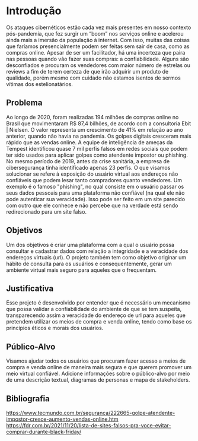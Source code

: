 # Introdução

Os ataques cibernéticos estão cada vez mais presentes em nosso contexto pós-pandemia, que fez surgir um “boom” nos serviços online e acelerou ainda mais a imersão da população à internet. Com isso, muitas das coisas que faríamos presencialmente podem ser feitas sem sair de casa, como as compras online. Apesar de ser um facilitador, há uma incerteza que paira nas pessoas quando vão fazer suas compras: a confiabilidade. Alguns são desconfiados e procuram os vendedores com maior número de estrelas ou reviews a fim de terem certeza de que irão adquirir um produto de qualidade, porém mesmo com cuidado não estamos isentos de sermos vítimas dos estelionatários.

## Problema
Ao longo de 2020, foram realizadas 194 milhões de compras online no Brasil que movimentaram R$ 87,4 bilhões, de acordo com a consultoria Ebit | Nielsen. O valor representa um crescimento de 41% em relação ao ano anterior, quando não havia na pandemia.
Os golpes digitais cresceram mais rápido que as vendas online. A equipe de inteligência de ameças da Tempest identificou quase 7 mil perfis falsos em redes sociais que podem ter sido usados para aplicar golpes como atendente impostor ou phishing. No mesmo período de 2019, antes da crise sanitária, a empresa de cibersegurança tinha identificado apenas 23 perfis. 
O que visamos solucionar se refere à exposição do usuário virtual aos endereços não confiáveis que podem lesar tanto compradores quanto vendedores. Um exemplo é o famoso "phishing", no qual consiste em o usuário passar os seus dados pessoais para uma plataforma não confiável (na qual ele não pode autenticar sua veracidade). Isso pode ser feito em um site parecido com outro que ele conhece e não percebe que na verdade está sendo redirecionado para um site falso.

## Objetivos

Um dos objetivos é criar uma plataforma com a qual o usuário possa consultar e cadastrar dados com relação a integridade e a veracidade dos endereços virtuais (url). O projeto também tem como objetivo originar um hábito de consulta para os usuários e consequentemente, gerar um ambiente virtual mais seguro para aqueles que o frequentam.

## Justificativa

Esse projeto é desenvolvido por entender que é necessário um mecanismo que possa validar a confiabilidade do ambiente de que se tem suspeita, transparecendo assim a veracidade do endereço de url para aqueles que pretendem utilizar os meios de compra e venda online, tendo como base os princípios éticos e morais dos usuários.

## Público-Alvo

Visamos ajudar todos os usuários que procuram fazer acesso a meios de compra e venda online de maneira mais segura e que querem promover um meio virtual confiável.
Adicione informações sobre o público-alvo por meio de uma descrição textual, diagramas de personas e mapa de stakeholders.

## Bibliografia

https://www.tecmundo.com.br/seguranca/222665-golpe-atendente-impostor-cresce-aumento-vendas-online.htm
https://fdr.com.br/2021/11/20/lista-de-sites-falsos-pra-voce-evitar-comprar-durante-black-friday/
